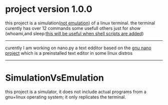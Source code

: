 # project version 1.0.0

this project is a simulation([not emulation](#SimulationVsEmulation)) of a linux terminal.
the terminal curently has over 12 commands some usefull others just for show (whoami,and sleep:[this will be useful when shell scripts are added](#todo.md))

---

curently I am working on nano.py a text edditor based on the [gnu nano project](https://www.nano-editor.org) which is a preinstalled text editor in some linux distros

---












































































# SimulationVsEmulation
this project is a simulator, it does not include actual programs from a gnu+linux operating system; it only replicates the terminal.

